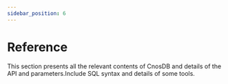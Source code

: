 ```yaml
---
sidebar_position: 6
---
```


# Reference

This section presents all the relevant contents of CnosDB and details of the API and parameters.Include SQL syntax and details of some tools.
